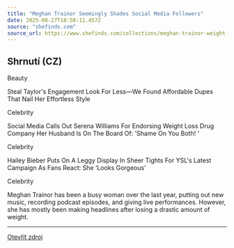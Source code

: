 ```yaml
---
title: "Meghan Trainor Seemingly Shades Social Media Followers"
date: 2025-08-27T18:58:11.457Z
source: "shefinds.com"
source_url: https://www.shefinds.com/collections/meghan-trainor-weight-loss-medication-social-media-response/
---
```


## Shrnutí (CZ)
Beauty

Steal Taylor's Engagement Look For Less—We Found Affordable Dupes That Nail Her Effortless Style

Celebrity

Social Media Calls Out Serena Williams For Endorsing Weight Loss Drug Company Her Husband Is On The Board Of: 'Shame On You Both! '

Celebrity

Hailey Bieber Puts On A Leggy Display In Sheer Tights For YSL's Latest Campaign As Fans React: She ‘Looks Gorgeous’

Celebrity

Meghan Trainor has been a busy woman over the last year, putting out new music, recording podcast episodes, and giving live performances. However, she has mostly been making headlines after losing a drastic amount of weight.

---

[Otevřít zdroj](https://www.shefinds.com/collections/meghan-trainor-weight-loss-medication-social-media-response/)
